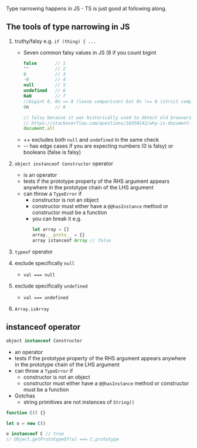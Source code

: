 
Type narrowing happens in JS - TS is just good at following along.

## The tools of type narrowing in JS

1. truthy/falsy e.g. `if (thing) { ...`
    * Seven common falsy values in JS (8 if you count bigint
        ```js
        false       // 1
        ""          // 2
        0           // 3
        -0          // 4
        null        // 5
        undefined   // 6
        NaN         // 7
        //bigint 0, 0n == 0 (loose comparison) but 0n !== 0 (strict comparison)
        0n          // 8

        // falsy because it was historically used to detect old browsers - see
        // https://stackoverflow.com/questions/10350142/why-is-document-all-falsy
        document.all
        ```
    * ++ excludes both `null` and `undefined` in the same check
    * -- has edge cases if you are expecting numbers (0 is falsy) or booleans (false is falsy)

2. `object instanceof Constructor` operator
    * is an operator
    * tests if the prototype property of the RHS argument appears anywhere in the prototype chain of the LHS argument
    * can throw a `TypeError` if
      * constructor is not an object
      * constructor must either have a `@@hasInstance` method or constructor must be a function
      * you can break it e.g.
        ```js
        let array = []
        array.__proto__ = {}
        array istanceof Array // false
        ```
3. `typeof` operator
4. exclude specifically `null`
    * `val === null`
5. exclude specifically `undefined`
    * `val === undefined`
6. `Array.isArray`

##  instanceof operator

```js
object instanceof Constructor
```

* an operator
* tests if the prototype property of the RHS argument appears anywhere in the prototype chain of the LHS argument
* can throw a `TypeError` if
    * constructor is not an object
    * constructor must either have a `@@hasInstance` method or constructor must be a function
* Gotchas
  * string primitives are not instances of `String()`

```js
function C() {}

let o = new C()

o instanceof C // true
// Object.getPrototypeOf(o) === C.prototype
```




```